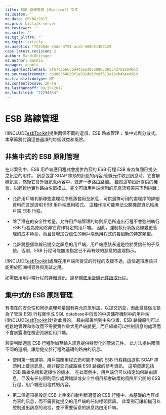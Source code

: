 ```yaml
---
title: ESB 路線管理 |Microsoft 文件
ms.custom: ''
ms.date: 06/08/2017
ms.prod: biztalk-server
ms.reviewer: ''
ms.suite: ''
ms.tgt_pltfrm: ''
ms.topic: article
ms.assetid: f78240de-34da-4751-aceb-b69d81403124
caps.latest.revision: 2
author: MandiOhlinger
ms.author: mandia
manager: anneta
ms.openlocfilehash: 6fb7c2566cbd445ea305089033935427b82046bd
ms.sourcegitcommit: cb908c540d8f1a692d01dc8f313e16cb4b4e696d
ms.translationtype: MT
ms.contentlocale: zh-TW
ms.lasthandoff: 09/20/2017
ms.locfileid: "22294334"
---
```

# <a name="esb-itinerary-management"></a>ESB 路線管理
[!INCLUDE[esbToolkit](../includes/esbtoolkit-md.md)]提供兩個不同的選項，ESB 路線管理： 集中式與分散式。 本章節將討論這些選項的每個效益和風險。  
  
## <a name="decentralized-esb-policy-management"></a>非集中式的 ESB 原則管理  
 在此案例中，ESB 用戶端應用程式會提供內容的 ESB 行程 ESB 來為每個已提交之訊息的附件。 訊息包含 SOAP 標頭的計劃的內容;管線元件收到訊息時，它會解碼訊息，然後它會升級訊息內容中，做進一步路由路線。 雖然這項設計提供的機會，以輕鬆地實作路由名單模式，完全可讓用戶端控制的訊息流程帶來下列挑戰：  
  
-   允許用戶端判斷哪些處理程序應該套用至訊息，可供選擇可用的處理序的詳細資料而言是透明 ESB 用戶端應用程式。 這種作法可能無法公開機密資訊給用戶端 ESB 行程。  
  
-   除了潛在的安全性考量，允許用戶端管理的每則訊息所送出行程不會強制執行 ESB 行程為原則除非它實作特定的用戶端。 因此，強制執行新版路線變更管理的成本極高，而且會增加受信任的用戶端應用程式的每個新的特定類型。  
  
-   允許將整個路線已提交之訊息的用戶端，用戶端應該永遠是位於受信任的子系統。否則，ESB 行程可能無法指定已不再有效的惡意的處理指示。  
  
 [!INCLUDE[esbToolkit](../includes/esbtoolkit-md.md)]處理在用戶端所提交的行程的支援不過，這個選項應該只能用於回溯相容性與測試之用。  
  
 如需啟用用戶端行程的詳細資訊，請參閱[使用管線元件讀取行程](../esb-toolkit/using-a-pipeline-component-to-read-an-itinerary.md)。  
  
## <a name="centralized-esb-policy-management"></a>集中式的 ESB 原則管理  
 有潛在的安全性和同步處理考量固有與允許旅附加，以提交訊息，因此最佳做法是為了管理 ESB 行程實作成 SQL database中包含的中央儲存機制中的用戶端[!INCLUDE[esbToolkit](../includes/esbtoolkit-md.md)]針對此目的。 藉由部署旅到中央位置，ESB 路線原則可以輕鬆地管理和修改而不需要實作重大用戶端變更，而且組織可以控制訊息的處理而不會暴露潛在機密資訊給用戶端。  
  
 若要判斷適當 ESB 行程附加至輸入訊息提供特製化的管線元件。 此方法提供兩個不同的選項，讓您提交於行程為基礎的路由的訊息。  
  
-   使用第一個選項，用戶端應用程式仍可能不同的 ESB 行程藉由提供 SOAP 標頭附上要求訊息，而非提交完成路線 ESB 路線的參考資訊。 這項資訊包括 ESB 路線名稱和選擇性的版本。 在此案例中，用戶端仍可以指定如何路由訊息，但沒有任何原則同步處理錯誤或安全性項目都會破壞的風險所公開的 ESB 行程，用戶端應用程式的內容。  
  
-   第二個選項是設定 ESB 上手來自動判斷適當的 ESB 行程中，為基礎的內容或內容的訊息，而不需要從提交的用戶端的任何標頭資訊。 此案例可讓組織可以控制送出訊息的流程，並不需要留意的訊息路由用戶端。